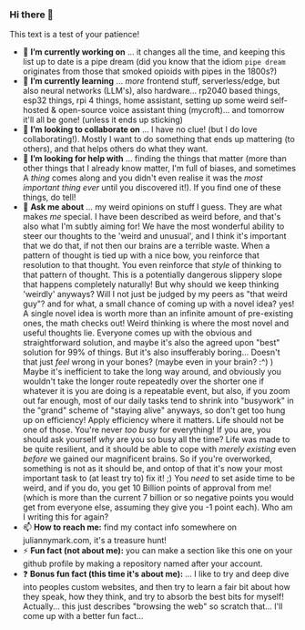 ### Hi there 👋

This text is a test of your patience!

- 🔭 **I’m currently working on** ... it changes all the time, and keeping this list up to date is a pipe dream (did you know that the idiom `pipe dream` originates from those that smoked opioids with pipes in the 1800s?)
- 🌱 **I’m currently learning** ... _more_ frontend stuff, serverless/edge, but also neural networks (LLM's), also hardware... rp2040 based things, esp32 things, rpi 4 things, home assistant, setting up some weird self-hosted & open-source voice assistant thing (mycroft)... and tomorrow it'll all be gone! (unless it ends up sticking)
- 👯 **I’m looking to collaborate on** ... I have no clue! (but I do love collaborating!). Mostly I want to do something that ends up mattering (to others), and that helps others do what they want.
- 🤔 **I’m looking for help with** ... finding the things that matter (more than other things that I already know matter, I'm full of biases, and sometimes A _thing_ comes along and you didn't even realise it was the _most important thing ever_ until you discovered it!). If you find one of these things, do tell!
- 💬 **Ask me about** ... my weird opinions on stuff I guess. They are what makes _me_ special. I have been described as weird before, and that's also what I'm subtly aiming for! We have the most wonderful ability to steer our thoughts to the 'weird and unusual', and I think it's important that we do that, if not then our brains are a terrible waste. When a pattern of thought is tied up with a nice bow, you reinforce that resolution to that thought. You even reinforce that _style_ of thinking to that pattern of thought. This is a potentially dangerous slippery slope that happens completely naturally! But why should we keep thinking 'weirdly' anyways? Will I not just be judged by my peers as "that weird guy"? and for what, a small chance of coming up with a novel idea? yes! A single novel idea is worth more than an infinite amount of pre-existing ones, the math checks out! Weird thinking is where the most novel and useful thoughts lie. Everyone comes up with the obvious and straightforward solution, and maybe it's also the agreed upon "best" solution for 99% of things. But it's also insufferably boring... Doesn't that just _feel_ wrong in your bones? (maybe even in your brain? :^) ) Maybe it's inefficient to take the long way around, and obviously you wouldn't take the longer route repeatedly over the shorter one if whatever it is you are doing is a repeatable event, but also, if you zoom out far enough, most of our daily tasks tend to shrink into "busywork" in the "grand" scheme of "staying alive" anyways, so don't get too hung up on efficiency! Apply efficiency where it matters. Life should not be one of those. You're never _too busy_ for everything! If you are, you should ask yourself _why_ are you so busy all the time? Life was made to be quite resilient, and it should be able to cope with _merely existing_ even _before_ we gained our magnificent brains. So if you're overworked, something is not as it should be, and ontop of that it's now your most important task to (at least try to) fix it! ;) You _need_ to set aside time to be weird, and if you do, you get 10 Billion points of approval from me! (which is more than the current 7 billion or so negative points you would get from everyone else, assuming they give you -1 point each). Who am I writing this for again?
- 📫 **How to reach me:** find my contact info somewhere on juliannymark.com, it's a treasure hunt!
- ⚡ **Fun fact (not about me):** you can make a section like this one on your github profile by making a repository named after your account.
- ❓ **Bonus fun fact (this time it's about me):** ... I like to try and deep dive into peoples custom websites, and then try to learn a fair bit about how they speak, how they think, and try to absorb the best bits for myself! Actually... this just describes "browsing the web" so scratch that... I'll come up with a better fun fact...
